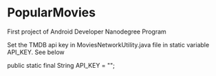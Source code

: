 # PopularMovies
First project of Android Developer Nanodegree Program

Set the TMDB api key in MoviesNetworkUtility.java file in static variable API_KEY. See below

  public static final String API_KEY = "<Your Api Key>";
